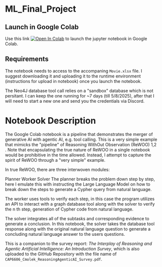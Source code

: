 # ML_Final_Project

## Launch in Google Colab
Use this link [![Open In Colab](https://colab.research.google.com/assets/colab-badge.svg)](https://colab.research.google.com/github/cdm106/ML_Final_Project/blob/main/Final_Project_CDM_1.ipynb) to launch the jupyter notebook in Google Colab. 

## Requirements
The notebook needs to access to the accompaning `Movie.xlsx` file. I suggest downloading it and uploading it to the runtime environment (instructions for upload in notebook) once you launch the notebook.

The Neo4J database tool call relies on a "sandbox" database which is not persitant.  I can keep the one running for ~7 days (till 5/8/2025), after that I will need to start a new one and send you the credentials via Discord. 

# Notebook Description
The Google Colab notebook is a pipeline that demonstrates the merger of generative AI with agentic AI, e.g. tool calling. This is a very simple example that mimicks the "pipeline" of Reasoning WithOut Observation (ReWOO) 1,2 . Note that encapsulating the true nature of ReWOO in a single notebook would be prohibitive in the time allowed. Instead, I attempt to capture the spirit of ReWOO through a "very simple" example.

In true ReWOO, there are three interwoven modules:

Planner
Worker
Solver
The planner breaks the problem down step by step, here I emulate this with instructing the Large Language Model on how to break down the steps to generate a Cypher query from natural language.

The worker uses tools to verify each step, in this case the program utilizes an API to interact with a graph database tool along with the solver to verify the n th  step, generation of Cypher code from natural language.

The solver integrates all of the subtasks and corresponding evidence to generate a conclusion. In this notebook, the solver takes the database tool response along with the original natural language question to generate a concluding natural language answer to the users questions.

This is a companion to the survey report: *The Interplay of Reasoning and Agentic Artificial Intelligence: An Introduction Survey*, which is also uploaded to the GitHub Repository with the file name of `CAP6606_Cmolek_ReasoningAgenticAI_Survey.pdf`.
